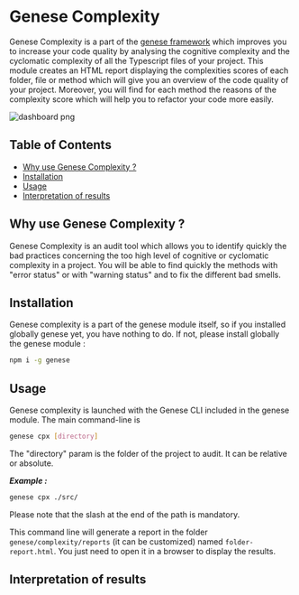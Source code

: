 # Genese Complexity

Genese Complexity is a part of the [genese framework]('https://github.com/geneseframework/genese') which improves you to increase your code quality by analysing the cognitive complexity and the cyclomatic complexity of all the Typescript files of your project.
This module creates an HTML report displaying the complexities scores of each folder, file or method which will give you an overview of the code quality of your project. Moreover, you will find for each method the reasons of the complexity score which will help you to refactor your code more easily.


![dashboard png]('https://github.com/geneseframework/genese/readme-dashboard.png')

## Table of Contents
* [Why use Genese Complexity ?](#why-use-genese-complexity-)
* [Installation](#installation)
* [Usage](#usage)
* [Interpretation of results](#interpretation-of-results)


## Why use Genese Complexity ?

Genese Complexity is an audit tool which allows you to identify quickly the bad practices concerning the too high level of cognitive or cyclomatic complexity in a project. You will be able to find quickly the methods with "error status" or with "warning status" and to fix the different bad smells.

## Installation

Genese complexity is a part of the genese module itself, so if you installed globally genese yet, you have nothing to do. If not, please install globally the genese module :

```sh 
npm i -g genese
```

## Usage

Genese complexity is launched with the Genese CLI included in the genese module. The main command-line is

```sh 
genese cpx [directory]
```

The "directory" param is the folder of the project to audit. It can be relative or absolute.

***Example :***
```sh 
genese cpx ./src/
```

Please note that the slash at the end of the path is mandatory.

This command line will generate a report in the folder `genese/complexity/reports` (it can be customized) named `folder-report.html`. You just need to open it in a browser to display the results.

## Interpretation of results


